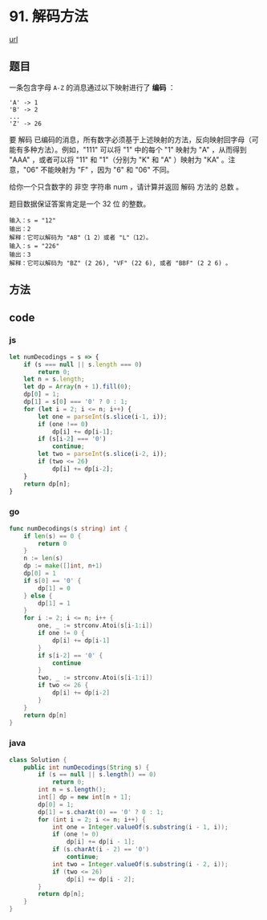# 91. 解码方法

[url](https://leetcode-cn.com/problems/decode-ways/)

## 题目

一条包含字母 `A-Z` 的消息通过以下映射进行了 **编码** ：


```
'A' -> 1
'B' -> 2
...
'Z' -> 26
```

要 解码 已编码的消息，所有数字必须基于上述映射的方法，反向映射回字母（可能有多种方法）。例如，"111" 可以将 "1" 中的每个 "1" 映射为 "A" ，从而得到 "AAA" ，或者可以将 "11" 和 "1"（分别为 "K" 和 "A" ）映射为 "KA" 。注意，"06" 不能映射为 "F" ，因为 "6" 和 "06" 不同。

给你一个只含数字的 非空 字符串 num ，请计算并返回 解码 方法的 总数 。

题目数据保证答案肯定是一个 32 位 的整数。

```
输入：s = "12"
输出：2
解释：它可以解码为 "AB"（1 2）或者 "L"（12）。
输入：s = "226"
输出：3
解释：它可以解码为 "BZ" (2 26), "VF" (22 6), 或者 "BBF" (2 2 6) 。
```

## 方法


## code

### js

```js
let numDecodings = s => {
    if (s === null || s.length === 0)
        return 0;
    let n = s.length;
    let dp = Array(n + 1).fill(0);
    dp[0] = 1;
    dp[1] = s[0] === '0' ? 0 : 1;
    for (let i = 2; i <= n; i++) {
        let one = parseInt(s.slice(i-1, i));
        if (one !== 0)
            dp[i] += dp[i-1];
        if (s[i-2] === '0')
            continue;
        let two = parseInt(s.slice(i-2, i));
        if (two <= 26)
            dp[i] += dp[i-2];
    }
    return dp[n];
}
```

### go

```go
func numDecodings(s string) int {
	if len(s) == 0 {
		return 0
	}
	n := len(s)
	dp := make([]int, n+1)
	dp[0] = 1
	if s[0] == '0' {
		dp[1] = 0
	} else {
		dp[1] = 1
	}
	for i := 2; i <= n; i++ {
		one, _ := strconv.Atoi(s[i-1:i])
		if one != 0 {
			dp[i] += dp[i-1]
		}
		if s[i-2] == '0' {
			continue
		}
		two, _ := strconv.Atoi(s[i-1:i])
		if two <= 26 {
			dp[i] += dp[i-2]
		}
	}
	return dp[n]
}
```

### java

```java
class Solution {
    public int numDecodings(String s) {
        if (s == null || s.length() == 0)
            return 0;
        int n = s.length();
        int[] dp = new int[n + 1];
        dp[0] = 1;
        dp[1] = s.charAt(0) == '0' ? 0 : 1;
        for (int i = 2; i <= n; i++) {
            int one = Integer.valueOf(s.substring(i - 1, i));
            if (one != 0)
                dp[i] += dp[i - 1];
            if (s.charAt(i - 2) == '0') 
                continue;
            int two = Integer.valueOf(s.substring(i - 2, i));
            if (two <= 26)
                dp[i] += dp[i - 2];
        }
        return dp[n];
    }
}
```

